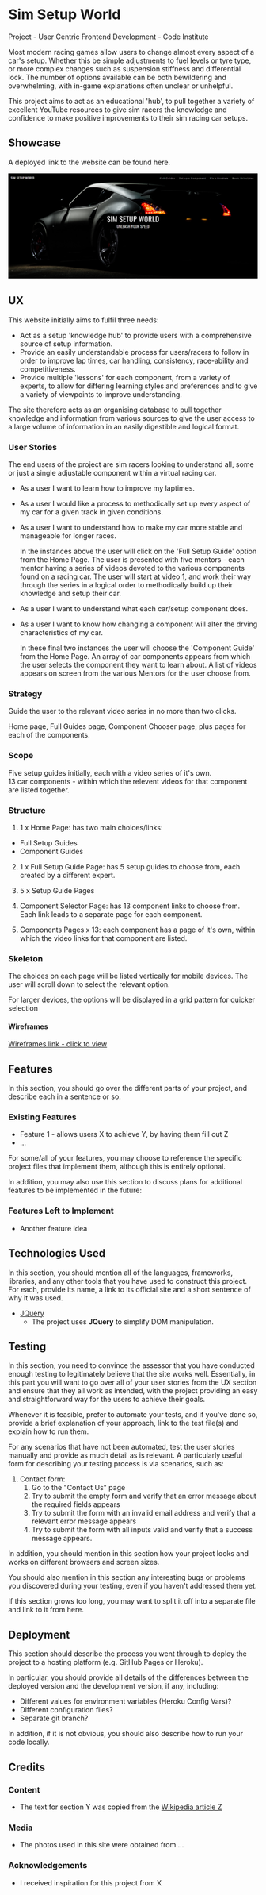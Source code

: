 # Sim Setup World

Project - User Centric Frontend Development - Code Institute

Most modern racing games allow users to change almost every aspect of a car's setup.  Whether this be simple adjustments to fuel levels or tyre type, or more complex changes such as suspension stiffness and differential lock. The number of options available 
can be both bewildering and overwhelming, with in-game explanations often unclear or unhelpful. 

This project aims to act as an educational 'hub', to pull together a variety of excellent YouTube resources to give sim racers the knowledge and confidence to make positive improvements to their sim racing car setups.  

## Showcase

A deployed link to the website can be found here.

![Site Preview](/assets/img/site-preview.png)

## UX
 
This website initially aims to fulfil three needs:

* Act as a setup 'knowledge hub' to provide users with a comprehensive source of setup information.
* Provide an easily understandable process for users/racers to follow in order to improve lap times, car handling, consistency, race-ability and competitiveness.
* Provide multiple 'lessons' for each component, from a variety of experts, to allow for differing learning styles and preferences and to give a variety of viewpoints to improve understanding.  

The site therefore acts as an organising database to pull together knowledge and information from various sources to give the user access to a large volume of information in an easily digestible and logical format.

### User Stories

The end users of the project are sim racers looking to understand all, some or just a single adjustable component within a virtual racing car.  

* As a user I want to learn how to improve my laptimes.
* As a user I would like a process to methodically set up every aspect of my car for a given track in given conditions.
* As a user I want to understand how to make my car more stable and manageable for longer races.

    In the instances above the user will click on the 'Full Setup Guide' option from the Home Page. The user is presented with five mentors - each mentor having a series of videos devoted to the various components found on a racing car.  The user will start at video 1, and work their way through the series in a logical order to methodically build up their knowledge and setup their car.

* As a user I want to understand what each car/setup component does.
* As a user I want to know how changing a component will alter the drving characteristics of my car.

    In these final two instances the user will choose the 'Component Guide' from the Home Page.  An array of car components appears from which the user selects the component they want to learn about. A list of videos appears on screen from the various Mentors for the user choose from.

### Strategy

Guide the user to the relevant video series in no more than two clicks.

Home page, Full Guides page, Component Chooser page, plus pages for each of the components.

### Scope

Five setup guides initially, each with a video series of it's own.  
13 car components - within which the relevent videos for that component are listed together.

### Structure

1. 1 x Home Page:  has two main choices/links:

* Full Setup Guides
* Component Guides

2. 1 x Full Setup Guide Page:  has 5 setup guides to choose from, each created by a different expert.  

3. 5 x Setup Guide Pages

3. Component Selector Page:  has 13 component links to choose from.  Each link leads to a separate page for each component.

4. Components Pages x 13:  each component has a page of it's own, within which the video links for that component are listed.

### Skeleton

The choices on each page will be listed vertically for mobile devices. The user will scroll down to select the relevant option.

For larger devices, the options will be displayed in a grid pattern for quicker selection 

#### Wireframes

[Wireframes link - click to view](https://github.com/AndyB-WHG/sim-setup-guide/blob/master/wireframes-sim-setup-world.pdf)

## Features

In this section, you should go over the different parts of your project, and describe each in a sentence or so.
 
### Existing Features
- Feature 1 - allows users X to achieve Y, by having them fill out Z
- ...

For some/all of your features, you may choose to reference the specific project files that implement them, although this is entirely optional.

In addition, you may also use this section to discuss plans for additional features to be implemented in the future:

### Features Left to Implement
- Another feature idea

## Technologies Used

In this section, you should mention all of the languages, frameworks, libraries, and any other tools that you have used to construct this project. For each, provide its name, a link to its official site 
and a short sentence of why it was used.

- [JQuery](https://jquery.com)
    - The project uses **JQuery** to simplify DOM manipulation.


## Testing

In this section, you need to convince the assessor that you have conducted enough testing to legitimately believe that the site works well. Essentially, in this part you will want to go over all of your user stories 
from the UX section and ensure that they all work as intended, with the project providing an easy and straightforward way for the users to achieve their goals.

Whenever it is feasible, prefer to automate your tests, and if you've done so, provide a brief explanation of your approach, link to the test file(s) and explain how to run them.

For any scenarios that have not been automated, test the user stories manually and provide as much detail as is relevant. A particularly useful form for describing your testing process is via scenarios, such as:

1. Contact form:
    1. Go to the "Contact Us" page
    2. Try to submit the empty form and verify that an error message about the required fields appears
    3. Try to submit the form with an invalid email address and verify that a relevant error message appears
    4. Try to submit the form with all inputs valid and verify that a success message appears.

In addition, you should mention in this section how your project looks and works on different browsers and screen sizes.

You should also mention in this section any interesting bugs or problems you discovered during your testing, even if you haven't addressed them yet.

If this section grows too long, you may want to split it off into a separate file and link to it from here.

## Deployment

This section should describe the process you went through to deploy the project to a hosting platform (e.g. GitHub Pages or Heroku).

In particular, you should provide all details of the differences between the deployed version and the development version, if any, including:
- Different values for environment variables (Heroku Config Vars)?
- Different configuration files?
- Separate git branch?

In addition, if it is not obvious, you should also describe how to run your code locally.


## Credits

### Content
- The text for section Y was copied from the [Wikipedia article Z](https://en.wikipedia.org/wiki/Z)

### Media
- The photos used in this site were obtained from ...

### Acknowledgements

- I received inspiration for this project from X
